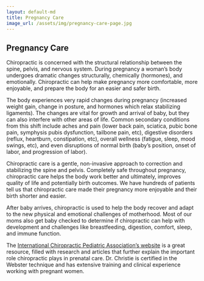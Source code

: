 ```yaml
---
layout: default-md
title: Pregnancy Care
image_url: /assets/img/pregnancy-care-page.jpg
---
```


## Pregnancy Care

Chiropractic is concerned with the structural relationship between the spine, pelvis, and nervous system. During pregnancy a woman’s body undergoes dramatic changes structurally, chemically (hormones), and emotionally.  Chiropractic can help make pregnancy more comfortable, more enjoyable, and prepare the body for an easier and safer birth. 

The body experiences very rapid changes during pregnancy (increased weight gain, change in posture, and hormones which relax stabilizing ligaments).  The changes are vital for growth and arrival of baby, but they can also interfere with other areas of life.  Common secondary conditions from this shift include aches  and pain (lower back pain, sciatica, pubic bone pain, symphysis pubis dysfunction, tailbone pain, etc), digestive disorders (reflux, heartburn, constipation, etc), overall wellness (fatigue, sleep, mood swings, etc), and even disruptions of normal birth (baby’s position, onset of labor, and progression of labor). 

Chiropractic care is a gentle, non-invasive approach to correction and stabilizing the spine and pelvis.  Completely safe throughout pregnancy, chiropractic care helps the body work better and ultimately, improves quality of life and potentially birth outcomes.  We have hundreds of patients tell us that chiropractic care made their pregnancy more enjoyable and their birth shorter and easier.  

After baby arrives, chiropractic is used to help the body recover and adapt to the new physical and emotional challenges of motherhood.  Most of our moms also get baby checked to determine if chiropractic can help with development and challenges like breastfeeding, digestion, comfort, sleep, and immune function. 

The [International Chiropractic Pediatric Association’s website](http://www.icpa4kids.com/) is a great resource, filled with research and articles that further explain the important role chiropractic plays in prenatal care.  Dr. Christie is certified in the Webster technique and has extensive training and clinical experience working with pregnant women.  